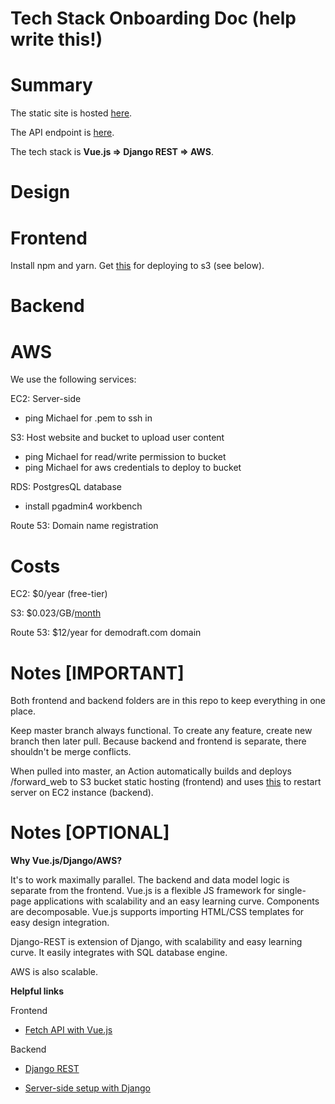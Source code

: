# Tech Stack Onboarding Doc (help write this!)

# Summary

The static site is hosted [here](http://humanityforward.s3-website-us-east-1.amazonaws.com).

The API endpoint is [here](http://www.ec2-18-144-155-31.us-west-1.compute.amazonaws.com).

The tech stack is **Vue.js => Django REST => AWS**.

# Design

# Frontend

Install npm and yarn. Get [this](https://github.com/multiplegeorges/vue-cli-plugin-s3-deploy) for deploying to s3 (see below).

# Backend

# AWS

We use the following services:

EC2: Server-side
  * ping Michael for .pem to ssh in

S3: Host website and bucket to upload user content
  * ping Michael for read/write permission to bucket
  * ping Michael for aws credentials to deploy to bucket

RDS: PostgresQL database
  * install pgadmin4 workbench

Route 53: Domain name registration

# Costs

EC2: $0/year (free-tier)

S3: $0.023/GB/[month](https://aws.amazon.com/s3/pricing/)

Route 53: $12/year for demodraft.com domain

# Notes \[IMPORTANT\]

Both frontend and backend folders are in this repo to keep everything in one place.

Keep master branch always functional. To create any feature, create new branch then later pull. Because backend and frontend is separate, there shouldn't be merge conflicts. 

When pulled into master, an Action automatically builds and deploys /forward_web to S3 bucket static hosting (frontend) and uses [this]() to restart server on EC2 instance (backend).

# Notes \[OPTIONAL\]

**Why Vue.js/Django/AWS?**

It's to work maximally parallel. The backend and data model logic is separate from the frontend. Vue.js is a flexible JS framework for single-page applications with scalability and an easy learning curve. Components are decomposable. Vue.js supports importing HTML/CSS templates for easy design integration. 

Django-REST is extension of Django, with scalability and easy learning curve. It easily integrates with SQL database engine.

AWS is also scalable.

**Helpful links**

Frontend

  * [Fetch API with Vue.js](https://rapidapi.com/blog/how-to-use-an-api-with-vue-js/)
  
Backend

  * [Django REST](https://www.django-rest-framework.org/tutorial/quickstart/)

  * [Server-side setup with Django](https://www.youtube.com/watch?v=u0oEIqQV_-E)
  

